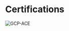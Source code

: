 # Certifications

![GCP-ACE](https://api.accredible.com/v1/frontend/credential_website_embed_image/certificate/29136057 "GCP-ACE")


